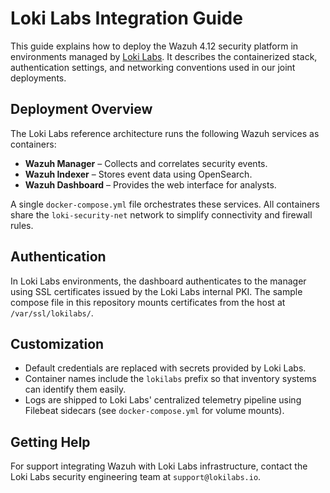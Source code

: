 # Loki Labs Integration Guide

This guide explains how to deploy the Wazuh 4.12 security platform in environments managed by [Loki Labs](https://lokilabs.io).
It describes the containerized stack, authentication settings, and networking conventions used in our joint deployments.

## Deployment Overview

The Loki Labs reference architecture runs the following Wazuh services as containers:

- **Wazuh Manager** – Collects and correlates security events.
- **Wazuh Indexer** – Stores event data using OpenSearch.
- **Wazuh Dashboard** – Provides the web interface for analysts.

A single `docker-compose.yml` file orchestrates these services. All containers share the `loki-security-net` network to simplify connectivity and firewall rules.

## Authentication

In Loki Labs environments, the dashboard authenticates to the manager using SSL certificates issued by the Loki Labs internal PKI. The sample compose file in this repository mounts certificates from the host at `/var/ssl/lokilabs/`.

## Customization

- Default credentials are replaced with secrets provided by Loki Labs.
- Container names include the `lokilabs` prefix so that inventory systems can identify them easily.
- Logs are shipped to Loki Labs' centralized telemetry pipeline using Filebeat sidecars (see `docker-compose.yml` for volume mounts).

## Getting Help

For support integrating Wazuh with Loki Labs infrastructure, contact the Loki Labs security engineering team at `support@lokilabs.io`.
